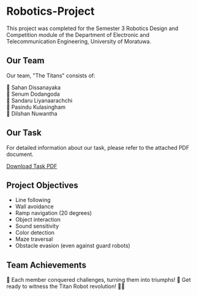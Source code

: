 # Robotics-Project

This project was completed for the Semester 3 Robotics Design and Competition module of the Department of Electronic and Telecommunication Engineering, University of Moratuwa.

## Our Team

Our team, "The Titans" consists of:

🌟 Sahan Dissanayaka  
🌟 Senum Dodangoda  
🌟 Sandaru Liyanaarachchi  
🌟 Pasindu Kulasingham  
🌟 Dilshan Nuwantha  

## Our Task

For detailed information about our task, please refer to the attached PDF document.

[Download Task PDF](Robotic_Task_version_1_1-8.pdf)

## Project Objectives

- Line following 
- Wall avoidance 
- Ramp navigation (20 degrees) 
- Object interaction 
- Sound sensitivity 
- Color detection 
- Maze traversal 
- Obstacle evasion (even against guard robots) 

## Team Achievements

👏 Each member conquered challenges, turning them into triumphs! 🌟 Get ready to witness the Titan Robot revolution! 🚀🤖 
